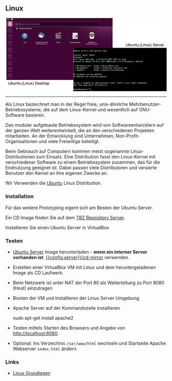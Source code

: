 Linux
-----

![](../../images/LinuxDesktop.png)

- - - 

Als Linux bezeichnet man in der Regel freie, unix-ähnliche Mehrbenutzer-Betriebssysteme, die auf dem Linux-Kernel und wesentlich auf GNU-Software basieren.

Das modular aufgebaute Betriebssystem wird von Softwareentwicklern auf der ganzen Welt weiterentwickelt, die an den verschiedenen Projekten mitarbeiten. An der Entwicklung sind Unternehmen, Non-Profit-Organisationen und viele Freiwillige beteiligt. 

Beim Gebrauch auf Computern kommen meist sogenannte Linux-Distributionen zum Einsatz. Eine Distribution fasst den Linux-Kernel mit verschiedener Software zu einem Betriebssystem zusammen, das für die Endnutzung geeignet ist. Dabei passen viele Distributoren und versierte Benutzer den Kernel an ihre eigenen Zwecke an.

Wir Verwenden die [Ubuntu](https://de.wikipedia.org/wiki/Ubuntu) Linux Distribution.

### Installation

Für das weitere Prototyping eigent sich am Besten der Ubuntu Server.

Ein CD Image finden Sie auf dem [TBZ Repository Server]({{config.server}}).

Installieren Sie einen Ubuntu Server in VirtualBox.

### Testen

* [Ubuntu Server](https://www.ubuntu.com/download/desktop) Image herunterladen - **wenn ein interner Server vorhanden ist**: [{{config.server}}/cd-mirror]({{config.server}}/cd-mirror) verwenden.
  
* Erstellen einer VirtualBox VM mit Linux und dem heruntergeladenen Image als CD Laufwerk.

* Beim Netzwerk ist unter NAT der Port 80 als Weiterleitung zu Port 8080 (Host) einzutragen

* Booten der VM und Installieren der Linux Server Umgebung.
 
* Apache Server auf der Kommandozeile installieren

	sudo apt-get install apache2

* Testen mittels Starten des Browsers und Angabe von [http://localhost:8080](http://localhost:8080).

* Optional: Ins Verzeichnis `/var/www/html` wechseln und Startseite Apache Webserver `index.html` ändern.

### Links

* [Linux Grundlagen](https://www.tuxcademy.org/media/basic/)